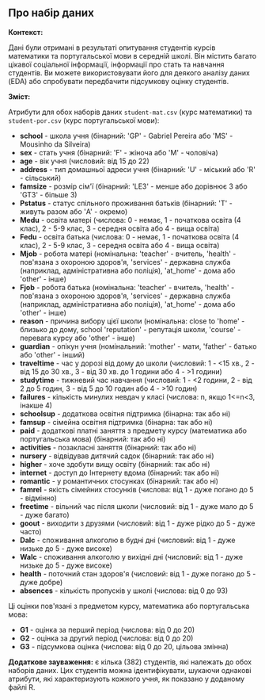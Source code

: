 ## Про набір даних

**Контекст:**

Дані були отримані в результаті опитування студентів курсів математики та португальської мови в середній школі. Він містить багато цікавої соціальної інформації, інформації про стать та навчання студентів. Ви можете використовувати його для деякого аналізу даних (EDA) або спробувати передбачити підсумкову оцінку студентів.

**Зміст:**

Атрибути для обох наборів даних `student-mat.csv` (курс математики) та `student-por.csv` (курс португальської мови):

* **school** - школа учня (бінарний: 'GP' - Gabriel Pereira або 'MS' - Mousinho da Silveira)
* **sex** - стать учня (бінарний: 'F' - жіноча або 'M' - чоловіча)
* **age** - вік учня (числовий: від 15 до 22)
* **address** - тип домашньої адреси учня (бінарний: 'U' - міський або 'R' - сільський)
* **famsize** - розмір сім'ї (бінарний: 'LE3' - менше або дорівнює 3 або 'GT3' - більше 3)
* **Pstatus** - статус спільного проживання батьків (бінарний: 'T' - живуть разом або 'A' - окремо)
* **Medu** - освіта матері (числова: 0 - немає, 1 - початкова освіта (4 клас), 2 - 5-9 клас, 3 - середня освіта або 4 - вища освіта)
* **Fedu** - освіта батька (числова: 0 - немає, 1 - початкова освіта (4 клас), 2 - 5-9 клас, 3 - середня освіта або 4 - вища освіта)
* **Mjob** - робота матері (номінальна: 'teacher' - вчитель, 'health' - пов'язана з охороною здоров'я, 'services' - державна служба (наприклад, адміністративна або поліція), 'at_home' - дома або 'other' - інше)
* **Fjob** - робота батька (номінальна: 'teacher' - вчитель, 'health' - пов'язана з охороною здоров'я, 'services' - державна служба (наприклад, адміністративна або поліція), 'at_home' - дома або 'other' - інше)
* **reason** - причина вибору цієї школи (номінальна: close to 'home' - близько до дому, school 'reputation' - репутація школи, 'course' - перевага курсу або 'other' - інше)
* **guardian** - опікун учня (номінальний: 'mother' - мати, 'father' - батько або 'other' - інший)
* **traveltime** - час у дорозі від дому до школи (числовий: 1 - <15 хв., 2 - від 15 до 30 хв., 3 - від 30 хв. до 1 години або 4 - >1 години)
* **studytime** - тижневий час навчання (числовий: 1 - <2 години, 2 - від 2 до 5 годин, 3 - від 5 до 10 годин або 4 - >10 годин)
* **failures** - кількість минулих невдач у класі (числова: n, якщо 1<=n<3, інакше 4)
* **schoolsup** - додаткова освітня підтримка (бінарна: так або ні)
* **famsup** - сімейна освітня підтримка (бінарна: так або ні)
* **paid** - додаткові платні заняття з предмету курсу (математика або португальська мова) (бінарний: так або ні)
* **activities** - позакласні заняття (бінарний: так або ні)
* **nursery** - відвідував дитячий садок (бінарний: так або ні)
* **higher** - хоче здобути вищу освіту (бінарний: так або ні)
* **internet** - доступ до Інтернету вдома (бінарний: так або ні)
* **romantic** - у романтичних стосунках (бінарний: так або ні)
* **famrel** - якість сімейних стосунків (числова: від 1 - дуже погано до 5 - відмінно)
* **freetime** - вільний час після школи (числовий: від 1 - дуже мало до 5 - дуже багато)
* **goout** - виходити з друзями (числовий: від 1 - дуже рідко до 5 - дуже часто)
* **Dalc** - споживання алкоголю в будні дні (числовий: від 1 - дуже низьке до 5 - дуже високе)
* **Walc** - споживання алкоголю у вихідні дні (числовий: від 1 - дуже низьке до 5 - дуже високе)
* **health** - поточний стан здоров'я (числовий: від 1 - дуже погано до 5 - дуже добре)
* **absences** - кількість пропусків у школі (числова: від 0 до 93)

Ці оцінки пов'язані з предметом курсу, математика або португальська мова:

* **G1** - оцінка за перший період (числова: від 0 до 20)
* **G2** - оцінка за другий період (числова: від 0 до 20)
* **G3** - підсумкова оцінка (числова: від 0 до 20, цільова змінна)

**Додаткове зауваження:** є кілька (382) студентів, які належать до обох наборів даних. Цих студентів можна ідентифікувати, шукаючи однакові атрибути, які характеризують кожного учня, як показано у доданому файлі R.
